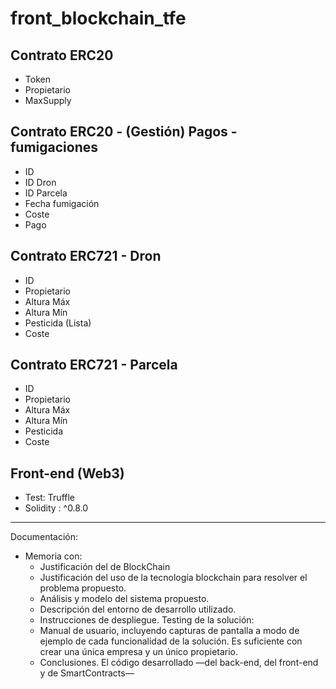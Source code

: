 # front_blockchain_tfe

## Contrato ERC20 
- Token
- Propietario
- MaxSupply

## Contrato ERC20 - (Gestión) Pagos - fumigaciones
- ID
- ID Dron
- ID Parcela
- Fecha fumigación
- Coste
- Pago

## Contrato ERC721 - Dron
- ID
- Propietario
- Altura Máx
- Altura Mín
- Pesticida (Lista)
- Coste

## Contrato ERC721 - Parcela
- ID
- Propietario
- Altura Máx
- Altura Mín
- Pesticida
- Coste

## Front-end (Web3)
- Test: Truffle
- Solidity : ^0.8.0

----------

Documentación:
 - Memoria con:
	- Justificación del de BlockChain
	- Justificación del uso de la tecnología blockchain para resolver el problema
propuesto.
	- Análisis y modelo del sistema propuesto.
	- Descripción del entorno de desarrollo utilizado.
	- Instrucciones de despliegue.
Testing de la solución:
	- Manual de usuario, incluyendo capturas de pantalla a modo de ejemplo de
cada funcionalidad de la solución. Es suficiente con crear una única empresa y
un único propietario.
	- Conclusiones.
El código desarrollado —del back-end, del front-end y de SmartContracts—
